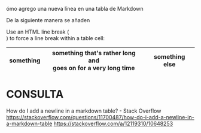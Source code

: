 


ómo agrego una nueva línea en una tabla de Markdown

De la siguiente manera se añaden

Use an HTML line break (<br />) to force a line break within a table cell:

| something | something that's rather long and <br />goes on for a very long time | something else |
|-----------|---------------------------------------------------------------|----------------|



# CONSULTA 

How do I add a newline in a markdown table? - Stack Overflow
https://stackoverflow.com/questions/11700487/how-do-i-add-a-newline-in-a-markdown-table
https://stackoverflow.com/a/12119310/10648253

